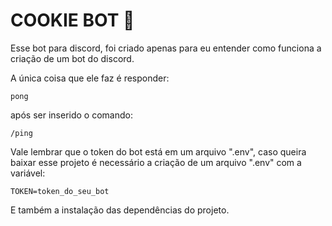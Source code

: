 # COOKIE BOT 🍪

Esse bot para discord, foi criado apenas para eu entender como funciona a criação de um bot do discord.

A única coisa que ele faz é responder:

````````discord
pong
````````

após ser inserido o comando:

````````discord
/ping
````````

Vale lembrar que o token do bot está em um arquivo ".env", caso queira baixar esse projeto é necessário a criação de um arquivo ".env" com a variável:

```````` env
TOKEN=token_do_seu_bot
````````

E também a instalação das dependências do projeto.
